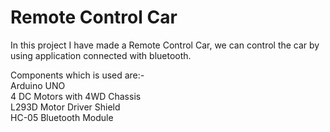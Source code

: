 # Remote Control Car

In this project I have made a Remote Control Car, we can control the car by using application connected with bluetooth.

Components which is used are:- <br />
Arduino UNO <br />
4 DC Motors with 4WD Chassis <br />
L293D Motor Driver Shield <br />
HC-05 Bluetooth Module
